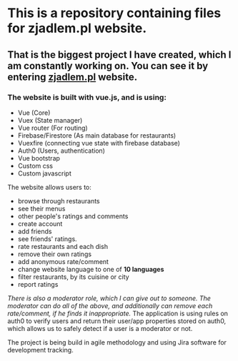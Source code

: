 # This is a repository containing files for zjadlem.pl website.

## That is the biggest project I have created, which I am constantly working on. You can see it by entering [zjadlem.pl](zjadlem.pl) website.

### The website is built with vue.js, and is using:
- Vue (Core)
- Vuex (State manager)
- Vue router (For routing)
- Firebase/Firestore (As main database for restaurants)
- Vuexfire (connecting vue state with firebase database)
- Auth0 (Users, authentication)
- Vue bootstrap
- Custom css
- Custom javascript

The website allows users to:
- browse through restaurants
- see their menus
- other people's ratings and comments
- create account
- add friends
- see friends' ratings.
- rate restaurants and each dish
- remove their own ratings
- add anonymous rate/comment
- change website language to one of **10 languages**
- filter restaurants, by its cuisine or city
- report ratings

*There is also a moderator role, which I can give out to someone. The moderator can do all of the above, and additionally can remove each rate/comment, if he finds it inappropriate.*
The application is using rules on auth0 to verify users and return their user/app properties stored on auth0, which allows us to safely detect if a user is a moderator or not.

The project is being build in agile methodology and using Jira software for development tracking.


